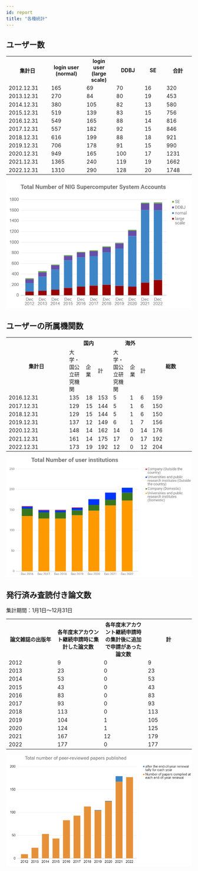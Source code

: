```yaml
---
id: report
title: "各種統計"
---
```




## ユーザー数

<table>
<tr>
	<th width="300">集計日</th>
    <th width="300">login user (normal)</th>
	<th width="300">login user (large scale)</th>
	<th width="300">DDBJ</th>
    <th width="300">SE</th>
	<th width="300">合計</th>
</tr>
<tr>
	<td>2012.12.31</td>
	<td>165</td>
	<td>69</td>
	<td>70</td>
	<td>16</td>
	<td>320</td>
</tr>
<tr>
	<td>2013.12.31</td>
	<td>270</td>
	<td>84</td>
	<td>80</td>
	<td>19</td>
	<td>453</td>
</tr>
<tr>
	<td>2014.12.31</td>
	<td>380</td>
	<td>105</td>
	<td>82</td>
	<td>13</td>
	<td>580</td>
</tr>
<tr>
	<td>2015.12.31</td>
	<td>519</td>
	<td>139</td>
	<td>83</td>
	<td>15</td>
	<td>756</td>
</tr>
<tr>
	<td>2016.12.31</td>
	<td>549</td>
	<td>165</td>
	<td>88</td>
	<td>14</td>
	<td>816</td>
</tr>
<tr>
	<td>2017.12.31</td>
	<td>557</td>
	<td>182</td>
	<td>92</td>
	<td>15</td>
	<td>846</td>
</tr>
<tr>
	<td>2018.12.31</td>
	<td>616</td>
	<td>199</td>
	<td>88</td>
	<td>18</td>
	<td>921</td>
</tr>
<tr>
	<td>2019.12.31</td>
	<td>706</td>
	<td>178</td>
	<td>91</td>
	<td>15</td>
	<td>990</td>
</tr>
<tr>
	<td>2020.12.31</td>
	<td>949</td>
	<td>165</td>
	<td>100</td>
	<td>17</td>
	<td>1231</td>
</tr>
<tr>
	<td>2021.12.31</td>
	<td>1365</td>
	<td>240</td>
	<td>119</td>
	<td>19</td>
	<td>1662</td>
</tr>
<tr>
	<td>2022.12.31</td>
	<td>1310</td>
	<td>290</td>
	<td>128</td>
	<td>20</td>
	<td>1748</td>
</tr>
</table>

![](total_Accounts.png)


## ユーザーの所属機関数

<table>
	<tbody>
		<tr>
			<th width="150" rowspan="2">集計日</th>
			<th width="300" colspan="3">国内</th>
			<th width="300" colspan="3">海外</th>
			<th width="100" rowspan="2">総数</th>
		</tr>
		<tr>
			<td>大学・国公立研究機関</td>
			<td>企業</td>
			<td>計</td>
			<td>大学・国公立研究機関</td>
			<td>企業</td>
			<td>計</td>
		</tr>
		<tr>
			<td>2016.12.31</td>
			<td>135</td>
			<td>18</td>
			<td>153</td>
			<td>5</td>
			<td>1</td>
			<td>6</td>
			<td>159</td>
		</tr>
		<tr>
			<td>2017.12.31</td>
			<td>129</td>
			<td>15</td>
			<td>144</td>
			<td>5</td>
			<td>1</td>
			<td>6</td>
			<td>150</td>
		</tr>
		<tr>
			<td>2018.12.31</td>
			<td>129</td>
			<td>15</td>
			<td>144</td>
			<td>5</td>
			<td>1</td>
			<td>6</td>
			<td>150</td>
		</tr>
		<tr>
			<td>2019.12.31</td>
			<td>137</td>
			<td>12</td>
			<td>149</td>
			<td>6</td>
			<td>1</td>
			<td>7</td>
			<td>156</td>
		</tr>
		<tr>
			<td>2020.12.31</td>
			<td>148</td>
			<td>14</td>
			<td>162</td>
			<td>14</td>
			<td>0</td>
			<td>14</td>
			<td>176</td>
		</tr>
		<tr>
			<td>2021.12.31</td>
			<td>161</td>
			<td>14</td>
			<td>175</td>
			<td>17</td>
			<td>0</td>
			<td>17</td>
			<td>192</td>
		</tr>
		<tr>
			<td>2022.12.31</td>
			<td>173</td>
			<td>19</td>
			<td>192</td>
			<td>12</td>
			<td>0</td>
			<td>12</td>
			<td>204</td>
		</tr>
	</tbody>
</table>

![](totalnumber_institute.png)


## 発行済み査読付き論文数

集計期間：1月1日〜12月31日


<table>
<tr>
	<th width="300">論文雑誌の出版年</th>
	<th width="300">各年度末アカウント継続申請時に集計した論文数</th>
	<th width="300">各年度末アカウント継続申請時の集計後に追加で申請があった論文数</th>
	<th width="300">計</th>
</tr>
<tr>
	<td>2012</td>
	<td>9</td>
	<td>0</td>
	<td>9</td>
</tr>
<tr>
	<td>2013</td>
	<td>23</td>
	<td>0</td>
	<td>23</td>
</tr>
<tr>
	<td>2014</td>
	<td>53</td>
	<td>0</td>
	<td>53</td>
</tr>
<tr>
	<td>2015</td>
	<td>43</td>
	<td>0</td>
	<td>43</td>
</tr>
<tr>
	<td>2016</td>
	<td>83</td>
	<td>0</td>
	<td>83</td>
</tr>
<tr>
	<td>2017</td>
	<td>93</td>
	<td>0</td>
	<td>93</td>
</tr>
<tr>
	<td>2018</td>
	<td>113</td>
	<td>0</td>
	<td>113</td>
</tr>
<tr>
	<td>2019</td>
	<td>104</td>
	<td>1</td>
	<td>105</td>
</tr>
<tr>
	<td>2020</td>
	<td>124</td>
	<td>1</td>
	<td>125</td>
</tr>
<tr>
	<td>2021</td>
	<td>167</td>
	<td>12</td>
	<td>179</td>
</tr>
<tr>
	<td>2022</td>
	<td>177</td>
	<td>0</td>
	<td>177</td>
</tr>
</table>

![](total_paper.png)
